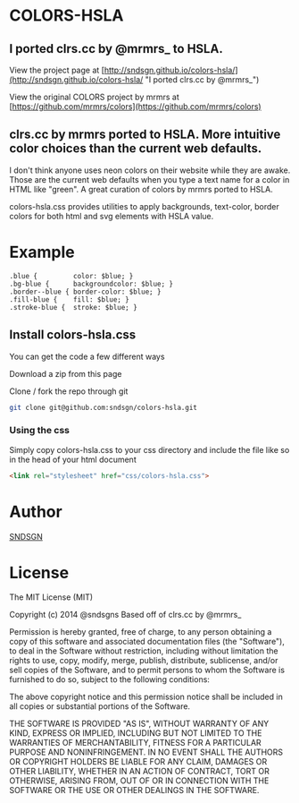 # COLORS-HSLA

## I ported clrs.cc by @mrmrs\_ to HSLA.

View the project page at [http://sndsgn.github.io/colors-hsla/](http://sndsgn.github.io/colors-hsla/ "I ported clrs.cc by @mrmrs_")

View the original COLORS project by mrmrs at [https://github.com/mrmrs/colors](https://github.com/mrmrs/colors)

## clrs.cc by mrmrs ported to HSLA. More intuitive color choices than the current web defaults.

I don't think anyone uses neon colors on their website while they are awake. Those are the current web defaults when you type a text name for a color in HTML like "green". A great curation of colors by mrmrs ported to HSLA.

colors-hsla.css provides utilities to apply backgrounds, text-color, border colors for both html and svg elements with HSLA value. 

# Example
```
.blue {         color: $blue; }
.bg-blue {      backgroundcolor: $blue; }
.border--blue { border-color: $blue; }
.fill-blue {    fill: $blue; }
.stroke-blue {  stroke: $blue; }
```

## Install colors-hsla.css

You can get the code a few different ways

Download a zip from this page

Clone / fork the repo through git
```bash
git clone git@github.com:sndsgn/colors-hsla.git
```

### Using the css
Simply copy colors-hsla.css to your css directory and include the file like so in the head of your html document

```html
<link rel="stylesheet" href="css/colors-hsla.css">
```

# Author
[SNDSGN](http://www.sndsgn.com " Robert Forloine - HTML, CSS, JavaScript designed to render smoothly and quickly")

# License

The MIT License (MIT)

Copyright (c) 2014 @sndsgns
Based off of clrs.cc by @mrmrs_ 

Permission is hereby granted, free of charge, to any person obtaining a copy
of this software and associated documentation files (the "Software"), to deal
in the Software without restriction, including without limitation the rights
to use, copy, modify, merge, publish, distribute, sublicense, and/or sell
copies of the Software, and to permit persons to whom the Software is
furnished to do so, subject to the following conditions:

The above copyright notice and this permission notice shall be included in
all copies or substantial portions of the Software.

THE SOFTWARE IS PROVIDED "AS IS", WITHOUT WARRANTY OF ANY KIND, EXPRESS OR
IMPLIED, INCLUDING BUT NOT LIMITED TO THE WARRANTIES OF MERCHANTABILITY,
FITNESS FOR A PARTICULAR PURPOSE AND NONINFRINGEMENT. IN NO EVENT SHALL THE
AUTHORS OR COPYRIGHT HOLDERS BE LIABLE FOR ANY CLAIM, DAMAGES OR OTHER
LIABILITY, WHETHER IN AN ACTION OF CONTRACT, TORT OR OTHERWISE, ARISING FROM,
OUT OF OR IN CONNECTION WITH THE SOFTWARE OR THE USE OR OTHER DEALINGS IN
THE SOFTWARE.

